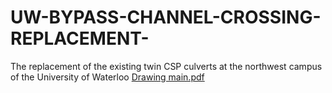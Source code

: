 # UW-BYPASS-CHANNEL-CROSSING-REPLACEMENT-
The replacement of the existing twin CSP culverts at the northwest campus of the University of Waterloo
[Drawing main.pdf](https://github.com/Rafin-geo/UW-BYPASS-CHANNEL-CROSSING-REPLACEMENT-/files/8301885/Drawing.main.pdf)
